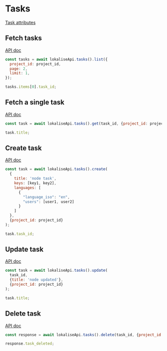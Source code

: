# Tasks

[Task attributes](https://app.lokalise.com/api2docs/curl/#resource-tasks)

## Fetch tasks

[API doc](https://app.lokalise.com/api2docs/curl/#transition-list-all-tasks-get)

```js
const tasks = await lokaliseApi.tasks().list({
  project_id: project_id,
  page: 2,
  limit: 1,
});

tasks.items[0].task_id;
```

## Fetch a single task

[API doc](https://app.lokalise.com/api2docs/curl/#transition-retrieve-a-task-get)

```js
const task = await lokaliseApi.tasks().get(task_id, {project_id: project_id});

task.title;
```

## Create task

[API doc](https://app.lokalise.com/api2docs/curl/#transition-create-a-task-post)

```js
const task = await lokaliseApi.tasks().create(
  {
    title: 'node task',
    keys: [key1, key2],
    languages: [
      {
        "language_iso": "en",
        "users": [user1, user2]
      }
    ]
  }, 
  {project_id: project_id}
);

task.task_id;
```

## Update task

[API doc](https://app.lokalise.com/api2docs/curl/#transition-update-a-task-put)

```js
const task = await lokaliseApi.tasks().update(
  task_id,
  {title: 'node updated'},
  {project_id: project_id}
);

task.title;
```

## Delete task

[API doc](https://app.lokalise.com/api2docs/curl/#transition-delete-a-task-delete)

```js
const response = await lokaliseApi.tasks().delete(task_id, {project_id: project_id});

response.task_deleted;
```
